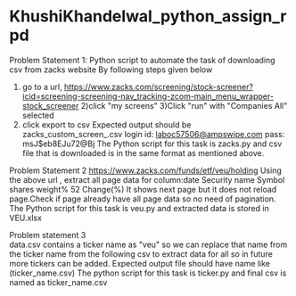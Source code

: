 # KhushiKhandelwal_python_assign_rpd
Problem Statement 1:
Python script to automate the task of downloading csv from zacks website
By following steps given below
1) go to a url, https://www.zacks.com/screening/stock-screener?icid=screening-screening-nav_tracking-zcom-main_menu_wrapper-stock_screener
2)click "my screens"
3)Click "run" with "Companies All" selected
4) click export to csv
Expected output should be zacks_custom_screen_<current date>.csv
login id: laboc57506@ampswipe.com
pass: msJ$eb8EJu72@Bj
The Python script for this task is zacks.py and csv file that is downloaded is in the same format as mentioned above.
  
Problem Statement 2
https://www.zacks.com/funds/etf/veu/holding
Using the above url , extract all page data for column:date	Security name	Symbol	shares	weight% 52 Change(%)
It shows next page but it does not reload page.Check if page already have all page data so no need of pagination.
The Python script for this task is veu.py and extracted data is stored in VEU.xlsx
  
Problem statement 3  
data.csv contains a ticker name as "veu" so we can replace that name from the ticker name from the following csv to extract data for all so in future more tickers can be added.
Expected output file should have name like (ticker_name.csv)
The python script for this task is ticker.py and final csv is named as ticker_name.csv
  
